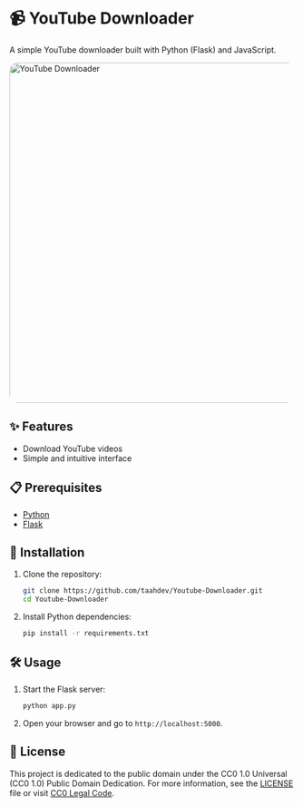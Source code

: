 # 📹 YouTube Downloader

A simple YouTube downloader built with Python (Flask) and JavaScript.

<img src="https://i.imgur.com/I1cpffx.png" alt="YouTube Downloader" width="600" style="border-radius: 15px;">

## ✨ Features

- Download YouTube videos
- Simple and intuitive interface

## 📋 Prerequisites

- [Python](https://www.python.org/)
- [Flask](https://flask.palletsprojects.com/)

## 🚀 Installation

1. Clone the repository:

    ```sh
    git clone https://github.com/taahdev/Youtube-Downloader.git
    cd Youtube-Downloader
    ```

2. Install Python dependencies:

    ```sh
    pip install -r requirements.txt
    ```

## 🛠️ Usage

1. Start the Flask server:

    ```sh
    python app.py
    ```

2. Open your browser and go to `http://localhost:5000`.

## 📄 License

This project is dedicated to the public domain under the CC0 1.0 Universal (CC0 1.0) Public Domain Dedication. For more information, see the [LICENSE](LICENSE) file or visit [CC0 Legal Code](https://creativecommons.org/publicdomain/zero/1.0/legalcode).

